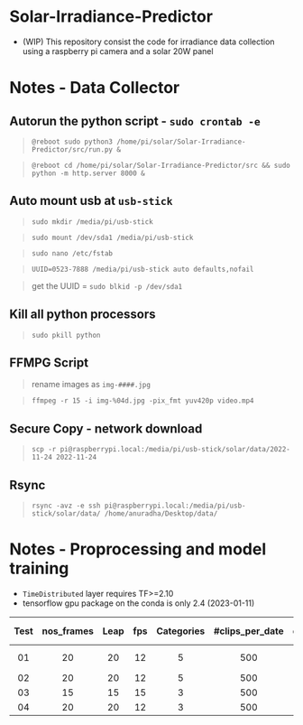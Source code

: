 # Solar-Irradiance-Predictor
- (WIP) This repository consist the code for irradiance data collection using a raspberry pi camera and a solar 20W panel


# Notes - Data Collector
## Autorun the python script - `sudo crontab -e`
  
  > `@reboot sudo python3 /home/pi/solar/Solar-Irradiance-Predictor/src/run.py &`

  > `@reboot cd /home/pi/solar/Solar-Irradiance-Predictor/src && sudo python -m http.server 8000 &`

## Auto mount usb at `usb-stick`
  > `sudo mkdir /media/pi/usb-stick`

  > `sudo mount /dev/sda1 /media/pi/usb-stick`
  
  > `sudo nano /etc/fstab`
  
  > `UUID=0523-7888 /media/pi/usb-stick auto defaults,nofail`
  
  > get the UUID = `sudo blkid -p /dev/sda1`
  
## Kill all python processors
  > `sudo pkill python`

## FFMPG Script
  > rename images as `img-####.jpg`
  
  > `ffmpeg -r 15 -i img-%04d.jpg -pix_fmt yuv420p video.mp4`

## Secure Copy - network download
  > `scp -r pi@raspberrypi.local:/media/pi/usb-stick/solar/data/2022-11-24 2022-11-24`

## Rsync
  > `rsync -avz -e ssh pi@raspberrypi.local:/media/pi/usb-stick/solar/data/ /home/anuradha/Desktop/data/`

# Notes - Proprocessing and model training

- `TimeDistributed` layer requires TF>=2.10
-  tensorflow gpu package on the conda is only 2.4 (2023-01-11)

| Test | nos_frames | Leap | fps | Categories | #clips_per_date | dates | img_rescale_ratio |     model      | video_rescale |    epochs    | Accurecy(max) | RAM Usage |
|:----:|:----------:|:----:|:---:|:----------:|:---------------:|:-----:|:-----------------:|:--------------:|:-------------:|:-------------|:-------------:|:---------:|
|  01  |     20     |  20  |  12 |     5      |       500       |   10  |       0.2         | EfficientNetB0 |   (255,255)   |   10(ES-6)   |     0.60      |   <32GB   |
|  02  |     20     |  20  |  12 |     5      |       500       |   16  |       0.2         | EfficientNetB0 |   (255,255)   |      10      |     0.70      |    43GB   |
|  03  |     15     |  15  |  15 |     3      |       500       |   22  |       0.2         | EfficientNetB0 |   (255,255)   |      10      |     0.55      |    20GB   |
|  04  |     20     |  20  |  12 |     3      |       500       |   23  |       0.2         | EfficientNetB0 |   (255,255)   |      10      |           |       |
